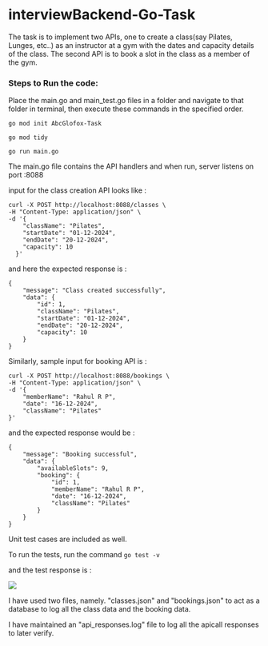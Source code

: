 # interviewBackend-Go-Task


The task is to implement two APIs, one to create a class(say Pilates, Lunges, etc..) as an instructor at a gym with the dates and capacity details of the class.
The second API is to book a slot in the class as a member of the gym.

### Steps to Run the code:

Place the main.go and main_test.go files in a folder and navigate to that folder in terminal, then execute these commands in the specified order.


`
go mod init AbcGlofox-Task
`

`
go mod tidy
`

`
go run main.go
`


The main.go file contains the API handlers and when run, server listens on port :8088


input for the class creation API looks like :
```
curl -X POST http://localhost:8088/classes \
-H "Content-Type: application/json" \
-d '{
    "className": "Pilates",
    "startDate": "01-12-2024",
    "endDate": "20-12-2024",
    "capacity": 10
  }'
```


and here the expected response is :
```
{
    "message": "Class created successfully",
    "data": {
        "id": 1,
        "className": "Pilates",
        "startDate": "01-12-2024",
        "endDate": "20-12-2024",
        "capacity": 10
    }
}
```



Similarly, sample input for booking API is :

```
curl -X POST http://localhost:8088/bookings \
-H "Content-Type: application/json" \
-d '{
    "memberName": "Rahul R P",
    "date": "16-12-2024",
    "className": "Pilates"
}'
```

and the expected response would be :
```
{
    "message": "Booking successful",
    "data": {
        "availableSlots": 9,
        "booking": {
            "id": 1,
            "memberName": "Rahul R P",
            "date": "16-12-2024",
            "className": "Pilates"
        }
    }
}
```

Unit test cases are included as well.

To run the tests, run the command
`
go test -v
`

and the test response is :

![](https://drive.google.com/uc?export=view&id=17RliM2o--RAOpfqP2kbE-awYp8CzFOAx)


I have used two files, namely. "classes.json" and "bookings.json" to act as a database to log all the class data and the booking data. 



I have maintained an "api_responses.log" file to log all the apicall responses to later verify.
